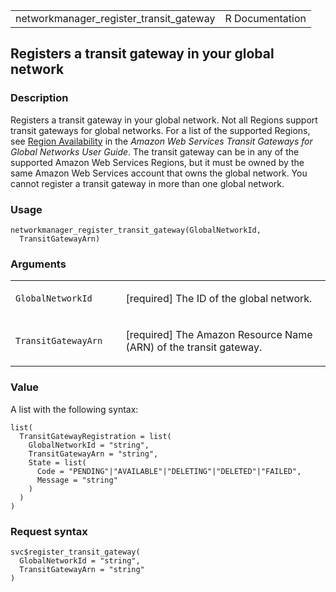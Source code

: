 <table style="width: 100%;">
<tbody>
<tr class="odd">
<td>networkmanager_register_transit_gateway</td>
<td style="text-align: right;">R Documentation</td>
</tr>
</tbody>
</table>

## Registers a transit gateway in your global network

### Description

Registers a transit gateway in your global network. Not all Regions
support transit gateways for global networks. For a list of the
supported Regions, see [Region
Availability](https://docs.aws.amazon.com/network-manager/latest/tgwnm/what-are-global-networks.html#nm-available-regions)
in the *Amazon Web Services Transit Gateways for Global Networks User
Guide*. The transit gateway can be in any of the supported Amazon Web
Services Regions, but it must be owned by the same Amazon Web Services
account that owns the global network. You cannot register a transit
gateway in more than one global network.

### Usage

    networkmanager_register_transit_gateway(GlobalNetworkId,
      TransitGatewayArn)

### Arguments

<table>
<colgroup>
<col style="width: 35%" />
<col style="width: 65%" />
</colgroup>
<tbody>
<tr class="odd">
<td><code
id="networkmanager_register_transit_gateway_:_GlobalNetworkId">GlobalNetworkId</code></td>
<td><p>[required] The ID of the global network.</p></td>
</tr>
<tr class="even">
<td><code
id="networkmanager_register_transit_gateway_:_TransitGatewayArn">TransitGatewayArn</code></td>
<td><p>[required] The Amazon Resource Name (ARN) of the transit
gateway.</p></td>
</tr>
</tbody>
</table>

### Value

A list with the following syntax:

    list(
      TransitGatewayRegistration = list(
        GlobalNetworkId = "string",
        TransitGatewayArn = "string",
        State = list(
          Code = "PENDING"|"AVAILABLE"|"DELETING"|"DELETED"|"FAILED",
          Message = "string"
        )
      )
    )

### Request syntax

    svc$register_transit_gateway(
      GlobalNetworkId = "string",
      TransitGatewayArn = "string"
    )
